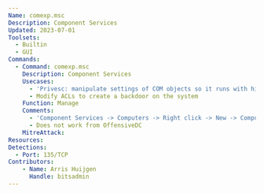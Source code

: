 ```yaml
---
Name: comexp.msc
Description: Component Services
Updated: 2023-07-01
Toolsets:
  - Builtin
  - GUI
Commands:
  - Command: comexp.msc
    Description: Component Services
    Usecases:
      - 'Privesc: manipulate settings of COM objects so it runs with higher privileges'
      - Modify ACLs to create a backdoor on the system
    Function: Manage
    Comments:
      - 'Component Services -> Computers -> Right click -> New -> Computer -> Browse -> `DC1.ad.bitsadmin.com`'
      - Does not work from OffensiveDC
    MitreAttack:
Resources:
Detections:
  - Port: 135/TCP
Contributors:
    - Name: Arris Huijgen
      Handle: bitsadmin
---
```

